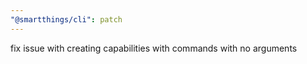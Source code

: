 ```yaml
---
"@smartthings/cli": patch
---
```


fix issue with creating capabilities with commands with no arguments
